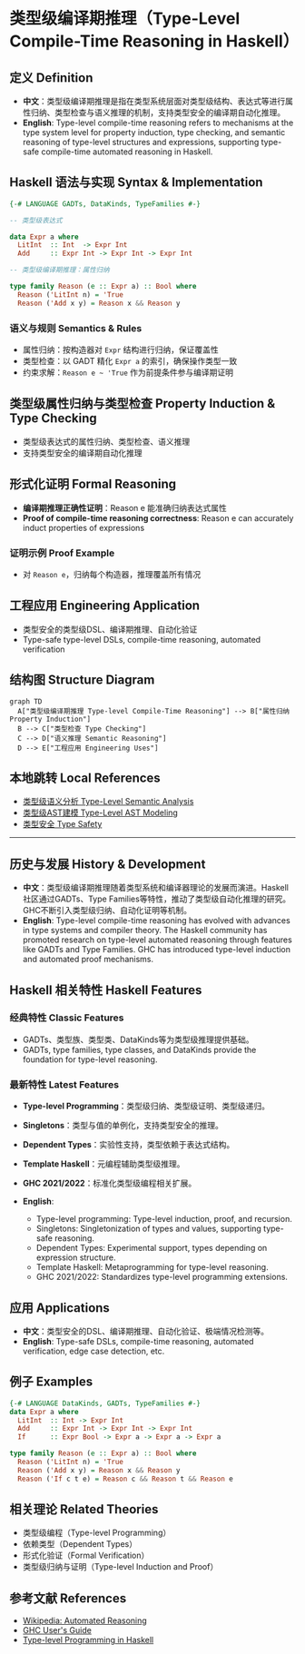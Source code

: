 # 类型级编译期推理（Type-Level Compile-Time Reasoning in Haskell）

## 定义 Definition

- **中文**：类型级编译期推理是指在类型系统层面对类型级结构、表达式等进行属性归纳、类型检查与语义推理的机制，支持类型安全的编译期自动化推理。
- **English**: Type-level compile-time reasoning refers to mechanisms at the type system level for property induction, type checking, and semantic reasoning of type-level structures and expressions, supporting type-safe compile-time automated reasoning in Haskell.

## Haskell 语法与实现 Syntax & Implementation

```haskell
{-# LANGUAGE GADTs, DataKinds, TypeFamilies #-}

-- 类型级表达式

data Expr a where
  LitInt  :: Int  -> Expr Int
  Add     :: Expr Int -> Expr Int -> Expr Int

-- 类型级编译期推理：属性归纳

type family Reason (e :: Expr a) :: Bool where
  Reason ('LitInt n) = 'True
  Reason ('Add x y) = Reason x && Reason y
```

### 语义与规则 Semantics & Rules

- 属性归纳：按构造器对 `Expr` 结构进行归纳，保证覆盖性
- 类型检查：以 GADT 精化 `Expr a` 的索引，确保操作类型一致
- 约束求解：`Reason e ~ 'True` 作为前提条件参与编译期证明

## 类型级属性归纳与类型检查 Property Induction & Type Checking

- 类型级表达式的属性归纳、类型检查、语义推理
- 支持类型安全的编译期自动化推理

## 形式化证明 Formal Reasoning

- **编译期推理正确性证明**：Reason e 能准确归纳表达式属性
- **Proof of compile-time reasoning correctness**: Reason e can accurately induct properties of expressions

### 证明示例 Proof Example

- 对 `Reason e`，归纳每个构造器，推理覆盖所有情况

## 工程应用 Engineering Application

- 类型安全的类型级DSL、编译期推理、自动化验证
- Type-safe type-level DSLs, compile-time reasoning, automated verification

## 结构图 Structure Diagram

```mermaid
graph TD
  A["类型级编译期推理 Type-level Compile-Time Reasoning"] --> B["属性归纳 Property Induction"]
  B --> C["类型检查 Type Checking"]
  C --> D["语义推理 Semantic Reasoning"]
  D --> E["工程应用 Engineering Uses"]
```

## 本地跳转 Local References

- [类型级语义分析 Type-Level Semantic Analysis](../111-Type-Level-Semantic-Analysis/01-Type-Level-Semantic-Analysis-in-Haskell.md)
- [类型级AST建模 Type-Level AST Modeling](../112-Type-Level-AST-Modeling/01-Type-Level-AST-Modeling-in-Haskell.md)
- [类型安全 Type Safety](../14-Type-Safety/01-Type-Safety-in-Haskell.md)

---

## 历史与发展 History & Development

- **中文**：类型级编译期推理随着类型系统和编译器理论的发展而演进。Haskell社区通过GADTs、Type Families等特性，推动了类型级自动化推理的研究。GHC不断引入类型级归纳、自动化证明等机制。
- **English**: Type-level compile-time reasoning has evolved with advances in type systems and compiler theory. The Haskell community has promoted research on type-level automated reasoning through features like GADTs and Type Families. GHC has introduced type-level induction and automated proof mechanisms.

## Haskell 相关特性 Haskell Features

### 经典特性 Classic Features

- GADTs、类型族、类型类、DataKinds等为类型级推理提供基础。
- GADTs, type families, type classes, and DataKinds provide the foundation for type-level reasoning.

### 最新特性 Latest Features

- **Type-level Programming**：类型级归纳、类型级证明、类型级递归。
- **Singletons**：类型与值的单例化，支持类型安全的推理。
- **Dependent Types**：实验性支持，类型依赖于表达式结构。
- **Template Haskell**：元编程辅助类型级推理。
- **GHC 2021/2022**：标准化类型级编程相关扩展。

- **English**:
  - Type-level programming: Type-level induction, proof, and recursion.
  - Singletons: Singletonization of types and values, supporting type-safe reasoning.
  - Dependent Types: Experimental support, types depending on expression structure.
  - Template Haskell: Metaprogramming for type-level reasoning.
  - GHC 2021/2022: Standardizes type-level programming extensions.

## 应用 Applications

- **中文**：类型安全的DSL、编译期推理、自动化验证、极端情况检测等。
- **English**: Type-safe DSLs, compile-time reasoning, automated verification, edge case detection, etc.

## 例子 Examples

```haskell
{-# LANGUAGE DataKinds, GADTs, TypeFamilies #-}
data Expr a where
  LitInt  :: Int -> Expr Int
  Add     :: Expr Int -> Expr Int -> Expr Int
  If      :: Expr Bool -> Expr a -> Expr a -> Expr a

type family Reason (e :: Expr a) :: Bool where
  Reason ('LitInt n) = 'True
  Reason ('Add x y) = Reason x && Reason y
  Reason ('If c t e) = Reason c && Reason t && Reason e
```

## 相关理论 Related Theories

- 类型级编程（Type-level Programming）
- 依赖类型（Dependent Types）
- 形式化验证（Formal Verification）
- 类型级归纳与证明（Type-level Induction and Proof）

## 参考文献 References

- [Wikipedia: Automated Reasoning](https://en.wikipedia.org/wiki/Automated_reasoning)
- [GHC User's Guide](https://downloads.haskell.org/ghc/latest/docs/html/users_guide/)
- [Type-level Programming in Haskell](https://wiki.haskell.org/Type-level_programming)
